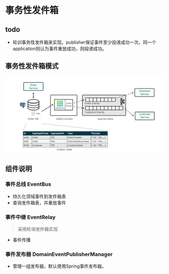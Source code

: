 # 事务性发件箱

## todo
 - 轮训事务性发件箱来实现。publisher保证事件至少投递成功一次。同一个application则认为事件重放成功，则投递成功。

## 事务性发件箱模式
![事务发件箱](./事务发件箱模式.png)

## 组件说明
### 事件总线 EventBus
- 持久化领域事件到发件箱表
- 查询发件箱表，并重放事件

### 事件中继 EventRelay
> 采用轮询发件箱实现
- 事件传播

### 事件发布器 DomainEventPublisherManager
- 管理一组发布器，默认使用Spring事件发布器。

 